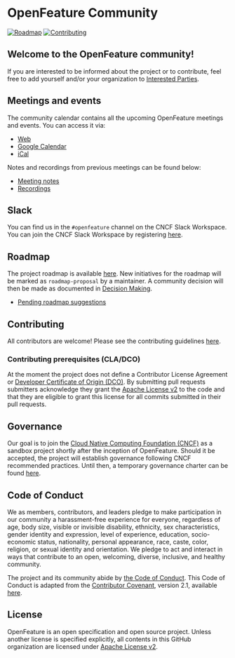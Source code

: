 # OpenFeature Community

[![Roadmap](https://img.shields.io/static/v1?label=Roadmap&message=public&color=green)](https://github.com/orgs/open-feature/projects/1)
[![Contributing](https://img.shields.io/static/v1?label=Contributing&message=guide&color=blue)](https://github.com/open-feature/.github/blob/main/CONTRIBUTING.md)

## Welcome to the OpenFeature community!

If you are interested to be informed about the project or to contribute, feel free to add yourself and/or your organization to [Interested Parties](./interested-parties.md).

## Meetings and events

The community calendar contains all the upcoming OpenFeature meetings and events. You can access it via:

 - [Web](https://calendar.google.com/calendar/embed?src=0ua7i1hiv5dh18b27toah63644%40group.calendar.google.com)
 - [Google
Calendar](https://calendar.google.com/calendar/u/0?cid=MHVhN2kxaGl2NWRoMThiMjd0b2FoNjM2NDRAZ3JvdXAuY2FsZW5kYXIuZ29vZ2xlLmNvbQ)
 - [iCal](https://calendar.google.com/calendar/ical/0ua7i1hiv5dh18b27toah63644%40group.calendar.google.com/public/basic.ics)

Notes and recordings from previous meetings can be found below:

 - [Meeting notes](https://docs.google.com/document/d/1pp6t2giTcdEdVAri_2B1Z6Mv8mHhvtZT1AmkPV9K7xQ/edit?usp=sharing)
 - [Recordings](https://www.youtube.com/channel/UCXSFt-dT2HORGXz1-ksxtxw)

## Slack

You can find us in the `#openfeature` channel on the CNCF Slack Workspace. You can join the CNCF Slack Workspace by registering [here](https://slack.cncf.io).

## Roadmap

The project roadmap is available [here](https://github.com/orgs/open-feature/projects/1).
New initiatives for the roadmap will be marked as `roadmap-proposal` by a maintainer. A community decision will then be made as documented in [Decision Making](./governance-charter.md#decision-making).

- [Pending roadmap suggestions](https://github.com/search?q=org%3Aopen-feature+label%3Aroadmap-proposal&type=issues)

## Contributing

All contributors are welcome!
Please see the contributing guidelines
[here](https://github.com/open-feature/.github/blob/main/CONTRIBUTING.md).

### Contributing prerequisites (CLA/DCO)

At the moment the project does not define a
Contributor License Agreement or 
[Developer Certificate of Origin (DCO)](https://wiki.linuxfoundation.org/dco).
By submitting pull requests submitters acknowledge they grant the [Apache License v2](./LICENSE) to the code and that they are eligible to grant this license for all commits submitted in their pull requests.

## Governance

Our goal is to join the [Cloud Native Computing Foundation (CNCF)](https://www.cncf.io/) as a sandbox project shortly after the inception of OpenFeature.
Should it be accepted, the project will establish governance following CNCF recommended practices. Until then, a temporary governance charter can be found [here](./governance-charter.md).

## Code of Conduct

We as members, contributors, and leaders pledge to make participation in our community a harassment-free experience for everyone, regardless of age, body size, visible or invisible disability, ethnicity, sex characteristics, gender identity and expression, level of experience, education, socio-economic status, nationality, personal appearance, race, caste, color, religion, or sexual identity and orientation. We pledge to act and interact in ways that contribute to an open, welcoming, diverse, inclusive, and healthy community.

The project and its community abide by [the Code of Conduct](https://github.com/open-feature/.github/blob/main/CODE_OF_CONDUCT.md).
This Code of Conduct is adapted from the [Contributor Covenant](https://www.contributor-covenant.org),
version 2.1, available
[here](https://www.contributor-covenant.org/version/2/1/code_of_conduct.html).

## License

OpenFeature is an open specification and open source project.
Unless another license is specified explicitly,
all contents in this GitHub organization are licensed under [Apache License v2](./LICENSE).

